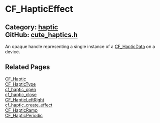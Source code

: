 # CF_HapticEffect

Category: [haptic](https://github.com/RandyGaul/cute_framework/blob/master/docs/api_reference?id=haptic)  
GitHub: [cute_haptics.h](https://github.com/RandyGaul/cute_framework/blob/master/include/cute_haptics.h)  
---

An opaque handle representing a single instance of a [CF_HapticData](https://github.com/RandyGaul/cute_framework/blob/master/docs/haptic/cf_hapticdata.md) on a device.

## Related Pages

[CF_Haptic](https://github.com/RandyGaul/cute_framework/blob/master/docs/haptic/cf_haptic.md)  
[CF_HapticType](https://github.com/RandyGaul/cute_framework/blob/master/docs/haptic/cf_haptictype.md)  
[cf_haptic_open](https://github.com/RandyGaul/cute_framework/blob/master/docs/haptic/cf_haptic_open.md)  
[cf_haptic_close](https://github.com/RandyGaul/cute_framework/blob/master/docs/haptic/cf_haptic_close.md)  
[CF_HapticLeftRight](https://github.com/RandyGaul/cute_framework/blob/master/docs/haptic/cf_hapticleftright.md)  
[cf_haptic_create_effect](https://github.com/RandyGaul/cute_framework/blob/master/docs/haptic/cf_haptic_create_effect.md)  
[CF_HapticRamp](https://github.com/RandyGaul/cute_framework/blob/master/docs/haptic/cf_hapticramp.md)  
[CF_HapticPeriodic](https://github.com/RandyGaul/cute_framework/blob/master/docs/haptic/cf_hapticperiodic.md)  
